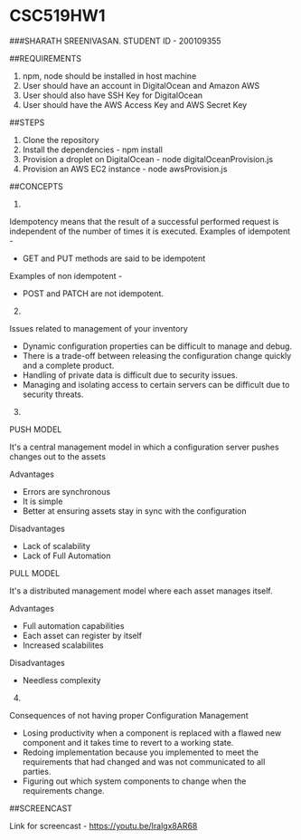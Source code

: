 # CSC519HW1

###SHARATH SREENIVASAN. STUDENT ID - 200109355

##REQUIREMENTS

1. npm, node should be installed in host machine
2. User should have an account in DigitalOcean and Amazon AWS
3. User should also have SSH Key for DigitalOcean
4. User should have the AWS Access Key and AWS Secret Key

##STEPS

1. Clone the repository
2. Install the dependencies - npm install
3. Provision a droplet on DigitalOcean - node digitalOceanProvision.js
4. Provision an AWS EC2 instance - node awsProvision.js

##CONCEPTS

1.

Idempotency means that the result of a successful performed request is independent of the number of times it is executed.
Examples of idempotent -

- GET and PUT methods are said to be idempotent

Examples of non idempotent -

- POST and PATCH are not idempotent.

2.

Issues related to management of your inventory

- Dynamic configuration properties can be difficult to manage and debug.
- There is a trade-off between releasing the configuration change quickly and a complete product.
- Handling of private data is difficult due to security issues.
- Managing and isolating access to certain servers can be difficult due to security threats.

3.

PUSH MODEL

It's a central management model in which a configuration server pushes changes out to the assets

Advantages

- Errors are synchronous
- It is simple
- Better at ensuring assets stay in sync with the configuration

Disadvantages

- Lack of scalability
- Lack of Full Automation

PULL MODEL

It's a distributed management model where each asset manages itself.

Advantages

- Full automation capabilities
- Each asset can register by itself
- Increased scalabilites

Disadvantages

- Needless complexity

4.

Consequences of not having proper Configuration Management

- Losing productivity when a component is replaced with a flawed new component and it takes time to revert to a working state.
- Redoing implementation because you implemented to meet the requirements that had changed and was not communicated to all parties.
- Figuring out which system components to change when the requirements change.

##SCREENCAST

Link for screencast - https://youtu.be/Iralgx8AR68
